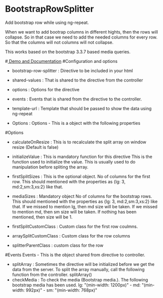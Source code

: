 # BootstrapRowSplitter
Add bootstrap row while using ng-repeat.

When we want to add bootrap columns in different hights, then the rows will collapse.
So in that case we need to add the needed columns for every row.
So that the columns will not columns will not collapse.

This works based on the bootstrap 3.3.7 based media queries.

#<a href="https://jeevasusej.github.io/bootstrapRowSplitter" target="_blank"> Demo and Documentation</a>
#Configuration and options

* bootstrap-row-splitter  :    Directive to be included in your html

* shared-values           :   That is shared to the directive from the controller
* options                 :   Options for the directive
* events                  :   Events that is shared from the directive to the controller.
* template-url            :   Template that should be passed to show the data using ng-repeat
* Options                 :   Options - This is a object with the following properties

#Options
* calculateOnResize       :   This is to recalculate the split array on window resize (Default is false)
* initializeValue         :   This is mandatory function for this directive This is the function used to initialize the value. This is usually used to do manipulation before spliting the array.

* firstSplitSizes         :   This is the optional object. No of columns for the first row. This should mentioned with the properties as {lg: 3, md:2,sm:3,xs:2} like that.

* mediaSizes              :   Mandatory object No of columns for the bootstrap rows. This should mentioned with the properties as {lg: 3, md:2,sm:3,xs:2} like that. If we missed to mention lg, then md size will be taken. If we missed to mention md, then sm size will be taken. If nothing has been mentioned, then size will be 1.
* firstSplitCustomClass   :   Custom class for the first row coulmns.
* arraySplitCustomClass   :   Custom class for the row columns
* splitterParentClass     :   custom class for the row

#Events
Events - This is the object shared from directive to controller.

* splitArray              :   Sometimes the directive will be initialized before we get the data from the server. To split the array manually, call the following function from the controller. splitArray()
* checkMedia              :   To check the media (Bootstrap media.). The following bootstrap media has been used. lg: "(min-width: 1200px)" - md: "(min-width: 992px)"  - sm: "(min-width: 768px)"


<script>
  (function(i,s,o,g,r,a,m){i['GoogleAnalyticsObject']=r;i[r]=i[r]||function(){
  (i[r].q=i[r].q||[]).push(arguments)},i[r].l=1*new Date();a=s.createElement(o),
  m=s.getElementsByTagName(o)[0];a.async=1;a.src=g;m.parentNode.insertBefore(a,m)
  })(window,document,'script','https://www.google-analytics.com/analytics.js','ga');

  ga('create', 'UA-92788233-1', 'auto');
  ga('send', 'pageview');

</script>
